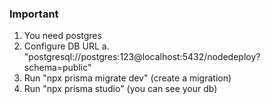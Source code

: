 ### Important

1. You need postgres
2. Configure DB URL
   a. "postgresql://postgres:123@localhost:5432/nodedeploy?schema=public"
3. Run "npx prisma migrate dev" (create a migration)
4. Run "npx prisma studio" (you can see your db)